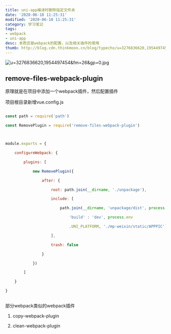 ```yaml
---
title: uni-app编译时删除指定文件夹
date: '2020-06-18 11:25:31'
modified: '2020-06-18 11:25:31'
category: 学习笔记
tags:
- webpack
- uni-app
desc: 本质还是webpack的配置，以及相关插件的使用
thumb: http://blog.cdn.thinkmoon.cn/blog/typecho/u=3276836620,1954497454&fm=26&gp=0.jpg
---
```


![u=3276836620,1954497454&fm=26&gp=0.jpg][1]

## remove-files-webpack-plugin
原理就是在项目中添加一个webpack插件，然后配置插件
项目根目录新增vue.config.js
```javascript
const path = require('path')
const RemovePlugin = require('remove-files-webpack-plugin')

module.exports = {
    configureWebpack: {
        plugins: [
            new RemovePlugin({
                after: {
                    root: path.join(__dirname, './unpackage'),
                    include: [
                        path.join(__dirname, 'unpackage/dist', process.env.NODE_ENV === 'production' ?
                            'build' : 'dev', process.env
                            .UNI_PLATFORM, './mp-weixin/static/APPPIC')
                    ],
                    trash: false
                }
            })
        ]
    }
}

```
部分webpack类似的webpack插件
1. copy-webpack-plugin
2. clean-webpack-plugin


  [1]: http://blog.cdn.thinkmoon.cn/blog/typecho/u=3276836620,1954497454&fm=26&gp=0.jpg